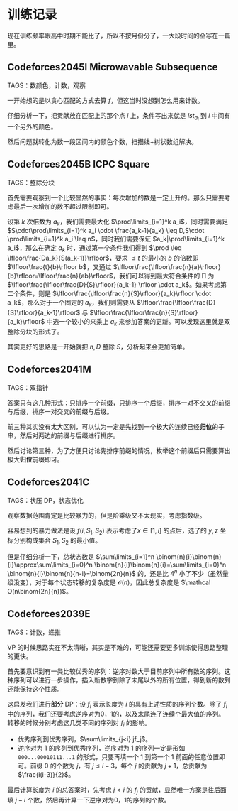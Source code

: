 # 训练记录

现在训练频率跟高中时期不能比了，所以不按月份分了，一大段时间的全写在一篇里。

## Codeforces2045I Microwavable Subsequence

TAGS：数颜色，计数，观察

一开始想的是以贪心匹配的方式去算 $f$，但这当时没想到怎么用来计数。

仔细分析一下，把贡献放在匹配上的那个点 $i$ 上，条件写出来就是 $lst_{a_i}$ 到 $i$ 中间有一个另外的颜色。

然后问题就转化为数一段区间内的颜色个数，扫描线+树状数组解决。

## Codeforces2045B ICPC Square

TAGS：整除分块

首先需要观察到一个比较显然的事实：每次增加的数是一定上升的。那么只需要考虑最后一次增加的数不超过限制即可。

设第 $k$ 次倍数为 $a_k$，我们需要最大化 $\prod\limits_{i=1}^k a_i$，同时需要满足 $S\cdot\prod\limits_{i=1}^k a_i \cdot \frac{a_k-1}{a_k} \leq D,S\cdot \prod\limits_{i=1}^k a_i \leq n$，同时我们需要保证 $a_k|\prod\limits_{i=1}^k a_i$，那么在确定 $a_k$ 时，通过第一个条件我们得到 $\prod \leq \lfloor\frac{Da_k}{S(a_k-1)}\rfloor$，要求 $\leq t$ 的最小的 $b$ 的倍数即 $\lfloor\frac{t}{b}\rfloor b$，又通过 $\lfloor\frac{\lfloor\frac{n}{a}\rfloor}{b}\rfloor=\lfloor\frac{n}{ab}\rfloor$，我们可以得到最大符合条件的 $\prod$ 为 $\lfloor\frac{\lfloor\frac{D}{S}\rfloor}{a_k-1} \rfloor \cdot a_k$。如果考虑第二个条件，则是 $\lfloor\frac{\lfloor\frac{n}{S}\rfloor}{a_k}\rfloor \cdot a_k$，那么对于一个固定的 $a_k$，我们则需要从 $\lfloor\frac{\lfloor\frac{D}{S}\rfloor}{a_k-1}\rfloor$ 与 $\lfloor\frac{\lfloor\frac{n}{S}\rfloor}{a_k}\rfloor$ 中选一个较小的来乘上 $a_k$ 来参加答案的更新。可以发现这里就是双整除分块的形式了。

其实更好的思路是一开始就把 $n,D$ 整除 $S$，分析起来会更加简单。

## Codeforces2041M

TAGS：双指针

答案只有这几种形式：只排序一个前缀，只排序一个后缀，排序一对不交叉的前缀与后缀，排序一对交叉的前缀与后缀。

前三种其实没有太大区别，可以认为一定是先找到一个极大的连续已经**归位**的子串，然后对两边的前缀与后缀进行排序。

然后讨论第三种，为了方便只讨论先排序前缀的情况，枚举这个前缀后只需要算出极大**归位**前缀即可。

## Codeforces2041C

TAGS：状压 DP，状态优化

观察数据范围肯定是比较暴力的，但是阶乘级又不太现实，考虑指数级。

容易想到的暴力做法是设 $f(i,S_1,S_2)$ 表示考虑了$x\in[1,i]$ 的点后，选了的 $y,z$ 坐标分别构成集合 $S_1,S_2$ 的最小值。

但是仔细分析一下，总状态数是 $\sum\limits_{i=1}^n \binom{n}{i}\binom{n}{i}\approx\sum\limits_{i=0}^n \binom{n}{i}\binom{n}{i}=\sum\limits_{i=0}^n \binom{n}{i}\binom{n}{n-i}=\binom{2n}{n}$ 的，还是比 $4^n$ 小了不少（虽然量级没变），对于每个状态转移的复杂度是 $\mathcal O(n)$，因此总复杂度是 $\mathcal O(n\binom{2n}{n})$。

## Codeforces2039E 

TAGS：计数，递推

VP 的时候思路实在不太清晰，其实是不难的，可能还需要更多训练使得思路整理的更快。

首先要意识到有一类比较优秀的序列：逆序对数大于目前序列中所有数的序列。这种序列可以进行一步操作，插入新数字到除了末尾以外的所有位置，得到新的数列还能保持这个性质。

这启发我们进行**部分** DP：设 $f_i$ 表示长度为 $i$ 的具有上述性质的序列个数。除了 $f_i$ 中的序列，我们还要考虑逆序对为0，1的，以及末尾连了连续个最大值的序列。转移的时候分别考虑这几类不同的序列对 $f_i$ 的影响。

- 优秀序列到优秀序列，$\sum\limits_{j<i} jf_j$。
- 逆序对为 1 的序列到优秀序列，逆序对为 1 的序列一定是形如 `000...00010111...1` 的形式，只要再填一个 1 到第一个 1 前面的任意位置即可。前缀 $0$ 的个数为 $j$，有 $j \leq i - 3$，每个 $j$ 的贡献为 $j+1$，总贡献为 $\frac{i(i-3)}{2}$。

最后计算长度为 $i$ 的总答案时，先考虑 $j<i$ 的 $f_j$ 的贡献，显然唯一方案是往后面填 $j-i$ 个数，然后再计算一下逆序对为0，1的序列的个数。